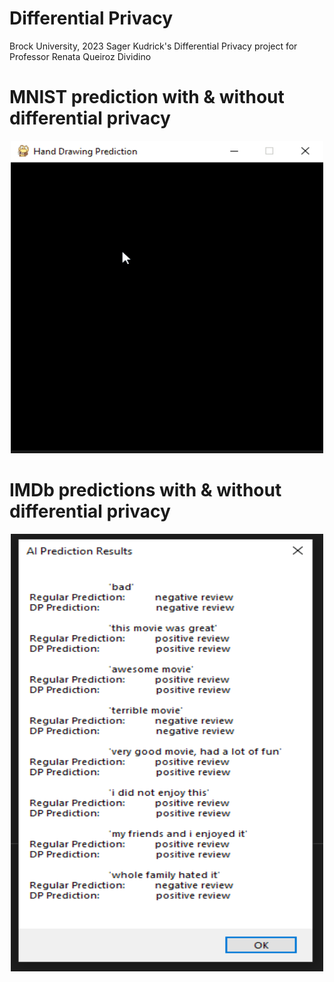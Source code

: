 # Differential Privacy
Brock University, 2023
Sager Kudrick's Differential Privacy project for Professor Renata Queiroz Dividino

# MNIST prediction with & without differential privacy
<p align="center">
  <img width="500" height="500" src="https://github.com/SagerKudrick/ml-dp/blob/main/Pictures/mnist_predictions.gif">
</p>

# IMDb predictions with & without differential privacy
<p align="center">
  <img width="500" height="700" src="https://github.com/SagerKudrick/ml-dp/blob/main/Pictures/imdb_prediction_results.PNG">
</p>

